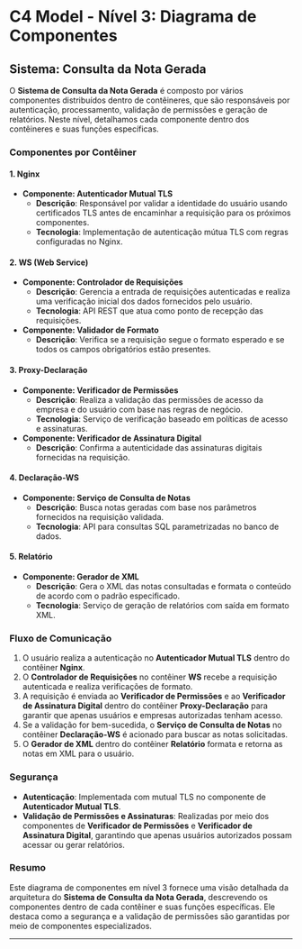 # C4 Model - Nível 3: Diagrama de Componentes

## Sistema: Consulta da Nota Gerada

O **Sistema de Consulta da Nota Gerada** é composto por vários componentes distribuídos dentro de contêineres, que são responsáveis por autenticação, processamento, validação de permissões e geração de relatórios. Neste nível, detalhamos cada componente dentro dos contêineres e suas funções específicas.

### Componentes por Contêiner

#### 1. **Nginx**
   - **Componente: Autenticador Mutual TLS**
     - **Descrição**: Responsável por validar a identidade do usuário usando certificados TLS antes de encaminhar a requisição para os próximos componentes.
     - **Tecnologia**: Implementação de autenticação mútua TLS com regras configuradas no Nginx.

#### 2. **WS (Web Service)**
   - **Componente: Controlador de Requisições**
     - **Descrição**: Gerencia a entrada de requisições autenticadas e realiza uma verificação inicial dos dados fornecidos pelo usuário.
     - **Tecnologia**: API REST que atua como ponto de recepção das requisições.
   - **Componente: Validador de Formato**
     - **Descrição**: Verifica se a requisição segue o formato esperado e se todos os campos obrigatórios estão presentes.

#### 3. **Proxy-Declaração**
   - **Componente: Verificador de Permissões**
     - **Descrição**: Realiza a validação das permissões de acesso da empresa e do usuário com base nas regras de negócio.
     - **Tecnologia**: Serviço de verificação baseado em políticas de acesso e assinaturas.
   - **Componente: Verificador de Assinatura Digital**
     - **Descrição**: Confirma a autenticidade das assinaturas digitais fornecidas na requisição.

#### 4. **Declaração-WS**
   - **Componente: Serviço de Consulta de Notas**
     - **Descrição**: Busca notas geradas com base nos parâmetros fornecidos na requisição validada.
     - **Tecnologia**: API para consultas SQL parametrizadas no banco de dados.

#### 5. **Relatório**
   - **Componente: Gerador de XML**
     - **Descrição**: Gera o XML das notas consultadas e formata o conteúdo de acordo com o padrão especificado.
     - **Tecnologia**: Serviço de geração de relatórios com saída em formato XML.

### Fluxo de Comunicação

1. O usuário realiza a autenticação no **Autenticador Mutual TLS** dentro do contêiner **Nginx**.
2. O **Controlador de Requisições** no contêiner **WS** recebe a requisição autenticada e realiza verificações de formato.
3. A requisição é enviada ao **Verificador de Permissões** e ao **Verificador de Assinatura Digital** dentro do contêiner **Proxy-Declaração** para garantir que apenas usuários e empresas autorizadas tenham acesso.
4. Se a validação for bem-sucedida, o **Serviço de Consulta de Notas** no contêiner **Declaração-WS** é acionado para buscar as notas solicitadas.
5. O **Gerador de XML** dentro do contêiner **Relatório** formata e retorna as notas em XML para o usuário.

### Segurança

- **Autenticação**: Implementada com mutual TLS no componente de **Autenticador Mutual TLS**.
- **Validação de Permissões e Assinaturas**: Realizadas por meio dos componentes de **Verificador de Permissões** e **Verificador de Assinatura Digital**, garantindo que apenas usuários autorizados possam acessar ou gerar relatórios.

### Resumo

Este diagrama de componentes em nível 3 fornece uma visão detalhada da arquitetura do **Sistema de Consulta da Nota Gerada**, descrevendo os componentes dentro de cada contêiner e suas funções específicas. Ele destaca como a segurança e a validação de permissões são garantidas por meio de componentes especializados.

---
